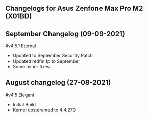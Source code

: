 ## Changelogs for Asus Zenfone Max Pro M2 (X01BD)

## September Changelog (09-09-2021)
#v4.5.1 Eternal

* Updated to September Security Patch
* Updated redfin fp to September
* Some minor fixes

## August changelog (27-08-2021)
#v4.5 Elegant

* Initial Build 
* Kernel upsteramed to 4.4.279
